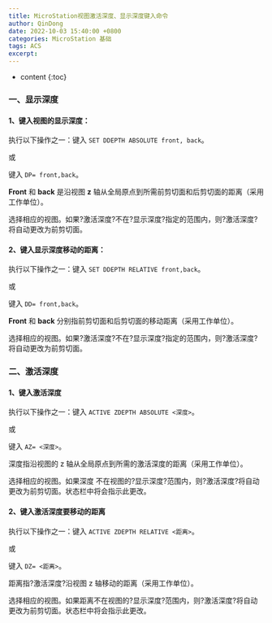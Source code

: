 ```yaml
---
title: MicroStation视图激活深度、显示深度键入命令
author: QinDong
date: 2022-10-03 15:40:00 +0800
categories: MicroStation 基础
tags: ACS
excerpt: 
---
```

* content
{:toc}

### 一、显示深度
#### 1、键入视图的显示深度：
执行以下操作之一：键入 `SET DDEPTH ABSOLUTE front, back`。

或

键入 `DP= front,back`。

**Front** 和 **back** 是沿视图 **z** 轴从全局原点到所需前剪切面和后剪切面的距离（采用工作单位）。

选择相应的视图。如果?激活深度?不在?显示深度?指定的范围内，则?激活深度?将自动更改为前剪切面。

#### 2、键入显示深度移动的距离：
执行以下操作之一：键入 `SET DDEPTH RELATIVE front,back`。

或

键入 `DD= front,back`。

**Front** 和 **back** 分别指前剪切面和后剪切面的移动距离（采用工作单位）。

选择相应的视图。如果?激活深度?不在?显示深度?指定的范围内，则?激活深度?将自动更改为前剪切面。

### 二、激活深度
#### 1、键入激活深度
执行以下操作之一：键入 `ACTIVE ZDEPTH ABSOLUTE <深度>`。

或

键入 `AZ= <深度>`。

深度指沿视图的 z 轴从全局原点到所需的激活深度的距离（采用工作单位）。

选择相应的视图。如果深度 不在视图的?显示深度?范围内，则?激活深度?将自动更改为前剪切面。状态栏中将会指示此更改。

#### 2、键入激活深度要移动的距离
执行以下操作之一：键入 `ACTIVE ZDEPTH RELATIVE <距离>`。

或

键入 `DZ= <距离>`。

距离指?激活深度?沿视图 z 轴移动的距离（采用工作单位）。

选择相应的视图。如果距离不在视图的?显示深度?范围内，则?激活深度?将自动更改为前剪切面。状态栏中将会指示此更改。